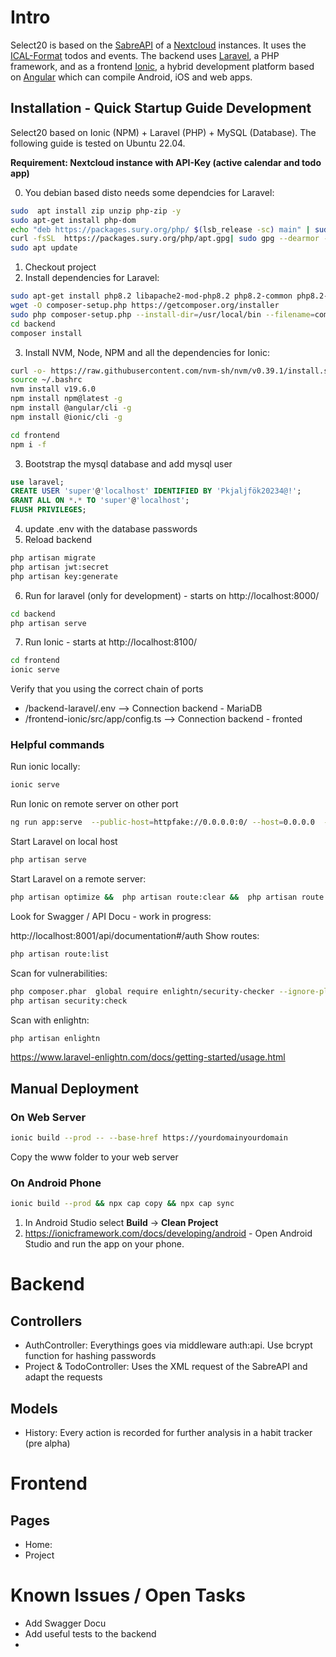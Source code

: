 # Intro

Select20 is based on the [SabreAPI](https://sabre.io/dav/building-a-caldav-client/) of a [Nextcloud](https://docs.nextcloud.com/) instances. It uses the [ICAL-Format](https://www.ietf.org/rfc/rfc2445.txt) todos and events. The backend uses [Laravel](https://laravel.com/docs/10.x/readme), a PHP framework, and as a frontend [Ionic](https://ionicframework.com/docs), a hybrid development platform based on [Angular](https://angular.io/docs) which can compile Android, iOS and web apps.

## Installation - Quick Startup Guide Development

Select20 based on Ionic (NPM) + Laravel (PHP) + MySQL (Database). The following guide is tested on Ubuntu 22.04.

**Requirement: Nextcloud instance with API-Key (active calendar and todo app)**

0. You debian based disto needs some dependcies for Laravel:

```sh
sudo  apt install zip unzip php-zip -y
sudo apt-get install php-dom
echo "deb https://packages.sury.org/php/ $(lsb_release -sc) main" | sudo tee /etc/apt/sources.list.d/sury-php.list
curl -fsSL  https://packages.sury.org/php/apt.gpg| sudo gpg --dearmor -o /etc/apt/trusted.gpg.d/sury-keyring.gpg
sudo apt update
```

1. Checkout project
2. Install dependencies for Laravel:

```sh
sudo apt-get install php8.2 libapache2-mod-php8.2 php8.2-common php8.2-gd php8.2-mysql php8.2-curl php8.2-intl php8.2-xsl php8.2-mbstring php8.2-zip php8.2-bcmath php8.2-soap php-xdebug php-imagick
wget -O composer-setup.php https://getcomposer.org/installer
sudo php composer-setup.php --install-dir=/usr/local/bin --filename=composer
cd backend
composer install
```

3. Install NVM, Node, NPM and all the dependencies for Ionic:

```sh
curl -o- https://raw.githubusercontent.com/nvm-sh/nvm/v0.39.1/install.sh | bash
source ~/.bashrc
nvm install v19.6.0
npm install npm@latest -g
npm install @angular/cli -g
npm install @ionic/cli -g

cd frontend
npm i -f
```

3. Bootstrap the mysql database and add mysql user

```sql
use laravel;
CREATE USER 'super'@'localhost' IDENTIFIED BY 'Pkjaljfök20234@!';
GRANT ALL ON *.* TO 'super'@'localhost';
FLUSH PRIVILEGES;
```

4. update .env with the database passwords
5. Reload backend

```sh
php artisan migrate
php artisan jwt:secret
php artisan key:generate
```

6. Run for laravel (only for development) - starts on http://localhost:8000/

```sh
cd backend
php artisan serve
```

7. Run Ionic - starts at http://localhost:8100/

```sh
cd frontend
ionic serve
```

Verify that you using the correct chain of ports

- /backend-laravel/.env --> Connection backend - MariaDB
- /frontend-ionic/src/app/config.ts --> Connection backend - fronted

### Helpful commands

Run ionic locally:

```sh
ionic serve
```

Run Ionic on remote server on other port

```sh
ng run app:serve  --public-host=httpfake://0.0.0.0:0/ --host=0.0.0.0  --port=12341 --disable-host-check
```

Start Laravel on local host

```sh
php artisan serve
```

Start Laravel on a remote server:

```sh
php artisan optimize &&  php artisan route:clear &&  php artisan route:cache &&  php artisan config:clear &&  php artisan config:cache && php artisan serve --host=192.168.178.XX --port=8001
```

Look for Swagger / API Docu - work in progress:

http://localhost:8001/api/documentation#/auth
Show routes:

```sh
php artisan route:list
```

Scan for vulnerabilities:

```sh
php composer.phar  global require enlightn/security-checker --ignore-platform-reqs
php artisan security:check
```

Scan with enlightn:

```sh
php artisan enlightn
```

https://www.laravel-enlightn.com/docs/getting-started/usage.html

## Manual Deployment

### On Web Server

```sh
ionic build --prod -- --base-href https://yourdomainyourdomain

```

Copy the www folder to your web server

### On Android Phone

```sh
ionic build --prod && npx cap copy && npx cap sync
```

1. In Android Studio select **Build** -> **Clean Project**
2. https://ionicframework.com/docs/developing/android -
   Open Android Studio and run the app on your phone.

# Backend

## Controllers

- AuthController: Everythings goes via middleware auth:api. Use bcrypt function for hashing passwords
- Project & TodoController: Uses the XML request of the SabreAPI and adapt the requests

## Models

- History: Every action is recorded for further analysis in a habit tracker (pre alpha)

# Frontend

## Pages

- Home:
- Project

# Known Issues / Open Tasks

- Add Swagger Docu
- Add useful tests to the backend
-
